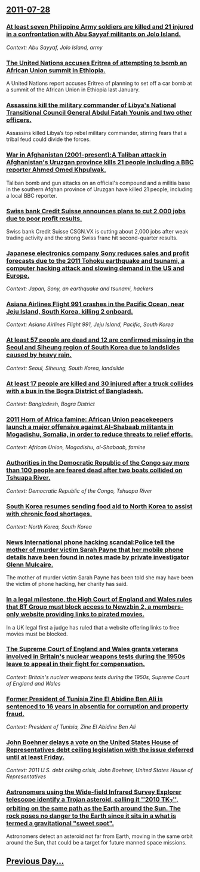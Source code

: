 ## [2011-07-28](/news/2011/07/28/index.md)

### [At least seven Philippine Army soldiers are killed and 21 injured in a confrontation with Abu Sayyaf militants on Jolo Island. ](/news/2011/07/28/at-least-seven-philippine-army-soldiers-are-killed-and-21-injured-in-a-confrontation-with-abu-sayyaf-militants-on-jolo-island.md)
_Context: Abu Sayyaf, Jolo Island, army_

### [The United Nations accuses Eritrea of attempting to bomb an African Union summit in Ethiopia. ](/news/2011/07/28/the-united-nations-accuses-eritrea-of-attempting-to-bomb-an-african-union-summit-in-ethiopia.md)
A United Nations report accuses Eritrea of planning to set off a car bomb at a summit of the African Union in Ethiopia last January.

### [Assassins kill the military commander of Libya's National Transitional Council  General Abdul Fatah Younis and two other officers. ](/news/2011/07/28/assassins-kill-the-military-commander-of-libya-s-national-transitional-council-general-abdul-fatah-younis-and-two-other-officers.md)
Assassins killed Libya’s top rebel military commander, stirring fears that a tribal feud could divide the forces.

### [War in Afghanistan (2001-present):A Taliban attack in Afghanistan's Uruzgan province kills 21 people including a BBC reporter Ahmed Omed Khpulwak. ](/news/2011/07/28/war-in-afghanistan-2001apresent-pa-taliban-attack-in-afghanistan-s-uruzgan-province-kills-21-people-including-a-bbc-reporter-ahmed-omed.md)
Taliban bomb and gun attacks on an official&#039;s compound and a militia base in the southern Afghan province of Uruzgan have killed 21 people, including a local BBC reporter.

### [Swiss bank Credit Suisse announces plans to cut 2,000 jobs due to poor profit results. ](/news/2011/07/28/swiss-bank-credit-suisse-announces-plans-to-cut-2-000-jobs-due-to-poor-profit-results.md)
Swiss bank Credit Suisse CSGN.VX is cutting about 2,000 jobs after weak trading activity and the strong Swiss franc hit second-quarter results.

### [Japanese electronics company Sony reduces sales and profit forecasts due to the 2011 Tohoku earthquake and tsunami, a computer hacking attack and slowing demand in the US and Europe. ](/news/2011/07/28/japanese-electronics-company-sony-reduces-sales-and-profit-forecasts-due-to-the-2011-tahoku-earthquake-and-tsunami-a-computer-hacking-atta.md)
_Context: Japan, Sony, an earthquake and tsunami, hackers_

### [Asiana Airlines Flight 991 crashes in the Pacific Ocean, near Jeju Island, South Korea, killing 2 onboard. ](/news/2011/07/28/asiana-airlines-flight-991-crashes-in-the-pacific-ocean-near-jeju-island-south-korea-killing-2-onboard.md)
_Context: Asiana Airlines Flight 991, Jeju Island, Pacific, South Korea_

### [At least 57 people are dead and 12 are confirmed missing in the Seoul and Siheung region of South Korea due to landslides caused by heavy rain. ](/news/2011/07/28/at-least-57-people-are-dead-and-12-are-confirmed-missing-in-the-seoul-and-siheung-region-of-south-korea-due-to-landslides-caused-by-heavy-ra.md)
_Context: Seoul, Siheung, South Korea, landslide_

### [At least 17 people are killed and 30 injured after a truck collides with a bus in the Bogra District of Bangladesh. ](/news/2011/07/28/at-least-17-people-are-killed-and-30-injured-after-a-truck-collides-with-a-bus-in-the-bogra-district-of-bangladesh.md)
_Context: Bangladesh, Bogra District_

### [2011 Horn of Africa famine: African Union peacekeepers launch a major offensive against Al-Shabaab militants in Mogadishu, Somalia, in order to reduce threats to relief efforts. ](/news/2011/07/28/2011-horn-of-africa-famine-african-union-peacekeepers-launch-a-major-offensive-against-al-shabaab-militants-in-mogadishu-somalia-in-order.md)
_Context: African Union, Mogadishu, al-Shabaab, famine_

### [Authorities in the Democratic Republic of the Congo say more than 100 people are feared dead after two boats collided on Tshuapa River. ](/news/2011/07/28/authorities-in-the-democratic-republic-of-the-congo-say-more-than-100-people-are-feared-dead-after-two-boats-collided-on-tshuapa-river.md)
_Context: Democratic Republic of the Congo, Tshuapa River_

### [South Korea resumes sending food aid to North Korea to assist with chronic food shortages. ](/news/2011/07/28/south-korea-resumes-sending-food-aid-to-north-korea-to-assist-with-chronic-food-shortages.md)
_Context: North Korea, South Korea_

### [News International phone hacking scandal:Police tell the mother of murder victim Sarah Payne that her mobile phone details have been found in notes made by private investigator Glenn Mulcaire. ](/news/2011/07/28/news-international-phone-hacking-scandal-ppolice-tell-the-mother-of-murder-victim-sarah-payne-that-her-mobile-phone-details-have-been-found.md)
The mother of murder victim Sarah Payne has been told she may have been the victim of phone hacking, her charity has said.

### [In a legal milestone, the High Court of England and Wales rules that BT Group must block access to Newzbin 2, a members-only website providing links to pirated movies. ](/news/2011/07/28/in-a-legal-milestone-the-high-court-of-england-and-wales-rules-that-bt-group-must-block-access-to-newzbin-2-a-members-only-website-providi.md)
In a UK legal first a judge has ruled that a website offering links to free movies must be blocked.

### [The Supreme Court of England and Wales grants veterans involved in Britain's nuclear weapons tests during the 1950s leave to appeal in their fight for compensation. ](/news/2011/07/28/the-supreme-court-of-england-and-wales-grants-veterans-involved-in-britain-s-nuclear-weapons-tests-during-the-1950s-leave-to-appeal-in-their.md)
_Context: Britain's nuclear weapons tests during the 1950s, Supreme Court of England and Wales_

### [Former President of Tunisia Zine El Abidine Ben Ali is sentenced to 16 years in absentia for corruption and property fraud. ](/news/2011/07/28/former-president-of-tunisia-zine-el-abidine-ben-ali-is-sentenced-to-16-years-in-absentia-for-corruption-and-property-fraud.md)
_Context: President of Tunisia, Zine El Abidine Ben Ali_

### [John Boehner delays a vote on the United States House of Representatives debt ceiling legislation with the issue deferred until at least Friday. ](/news/2011/07/28/john-boehner-delays-a-vote-on-the-united-states-house-of-representatives-debt-ceiling-legislation-with-the-issue-deferred-until-at-least-fri.md)
_Context: 2011 U.S. debt ceiling crisis, John Boehner, United States House of Representatives_

### [Astronomers using the Wide-field Infrared Survey Explorer telescope identify a Trojan asteroid, calling it ''2010 TK<sub>7</sub>'', orbiting on the same path as the Earth around the Sun.  The rock poses no danger to the Earth since it sits in a what is termed a gravitational "sweet spot". ](/news/2011/07/28/astronomers-using-the-wide-field-infrared-survey-explorer-telescope-identify-a-trojan-asteroid-calling-it-2010-tk7-orbiting-on-the-sam.md)
Astronomers detect an asteroid not far from Earth, moving in the same orbit around the Sun, that could be a target for future manned space missions.

## [Previous Day...](/news/2011/07/27/index.md)

